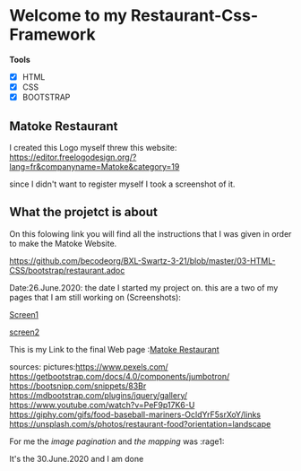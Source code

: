 # **Welcome to my Restaurant-Css-Framework**

**Tools**

- [x] HTML
- [x] CSS
- [x] BOOTSTRAP

## Matoke Restaurant

[](/Images/matokelogo.png)

I created this Logo myself threw this website: 
https://editor.freelogodesign.org/?lang=fr&companyname=Matoke&category=19

since I didn't want to register myself I took a screenshot of it.

## What the projetct is about

On this folowing link you will find all the instructions that I was given in order to make the Matoke Website.

https://github.com/becodeorg/BXL-Swartz-3-21/blob/master/03-HTML-CSS/bootstrap/restaurant.adoc

Date:26.June.2020: 
the date I started my project on.
this are a two of my pages that I am still working on (Screenshots):

[Screen1](/Images/screen1.png)

[screen2](/Images/screen1.png)



This is my Link to the final Web page :[Matoke Restaurant](https://eugeniejessica.github.io/restaurant-css-framework/)



sources:
pictures:https://www.pexels.com/
https://getbootstrap.com/docs/4.0/components/jumbotron/
https://bootsnipp.com/snippets/83Br
https://mdbootstrap.com/plugins/jquery/gallery/
https://www.youtube.com/watch?v=PeF9p17K6-U
https://giphy.com/gifs/food-baseball-mariners-OcldYrF5srXoY/links
https://unsplash.com/s/photos/restaurant-food?orientation=landscape

For me the *image pagination* and *the mapping* was :rage1:


It's the 30.June.2020 and I am done

[](https://gph.is/2cawUZf)